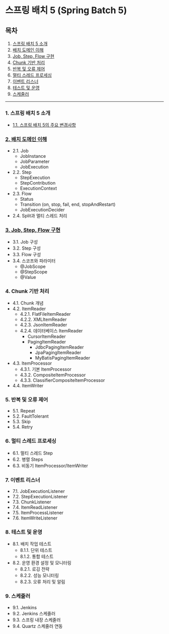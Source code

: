 # 스프링 배치 5 (Spring Batch 5)

## 목차

1. [스프링 배치 5 소개](#1-스프링-배치-5-소개)
2. [배치 도메인 이해](#2-배치-도메인-이해)
3. [Job, Step, Flow 구현](#3-job-step-flow-구현)
4. [Chunk 기반 처리](#4-chunk-기반-처리)
5. [반복 및 오류 제어](#5-반복-및-오류-제어)
6. [멀티 스레드 프로세싱](#6-멀티-스레드-프로세싱)
7. [이벤트 리스너](#7-이벤트-리스너)
8. [테스트 및 운영](#8-테스트-및-운영)
9. [스케줄러](#9-스케줄러)

---

### 1. 스프링 배치 5 소개
- [1.1. 스프링 배치 5의 주요 변경사항](docs/1.스프링배치.md)

### [2. 배치 도메인 이해](docs/2.배치도메인이해.md)
- 2.1. Job
    - JobInstance
    - JobParameter
    - JobExecution
- 2.2. Step
    - StepExecution
    - StepContribution
    - ExecutionContext
- 2.3. Flow
    - Status
    - Transition (on, stop, fail, end, stopAndRestart)
    - JobExecutionDecider
- 2.4. Split과 멀티 스레드 처리

### [3. Job, Step, Flow 구현](docs/3.Job,Step,Flow.md)
- 3.1. Job 구성
- 3.2. Step 구성
- 3.3. Flow 구성
- 3.4. 스코프와 파라미터
    - @JobScope
    - @StepScope
    - @Value

### 4. Chunk 기반 처리
- 4.1. Chunk 개념
- 4.2. ItemReader
    - 4.2.1. FlatFileItemReader
    - 4.2.2. XMLItemReader
    - 4.2.3. JsonItemReader
    - 4.2.4. 데이터베이스 ItemReader
        - CursorItemReader
        - PagingItemReader
            - JdbcPagingItemReader
            - JpaPagingItemReader
            - MyBatisPagingItemReader
- 4.3. ItemProcessor
    - 4.3.1. 기본 ItemProcessor
    - 4.3.2. CompositeItemProcessor
    - 4.3.3. ClassifierCompositeItemProcessor
- 4.4. ItemWriter

### 5. 반복 및 오류 제어
- 5.1. Repeat
- 5.2. FaultTolerant
- 5.3. Skip
- 5.4. Retry

### 6. 멀티 스레드 프로세싱
- 6.1. 멀티 스레드 Step
- 6.2. 병렬 Steps
- 6.3. 비동기 ItemProcessor/ItemWriter

### 7. 이벤트 리스너
- 7.1. JobExecutionListener
- 7.2. StepExecutionListener
- 7.3. ChunkListener
- 7.4. ItemReadListener
- 7.5. ItemProcessListener
- 7.6. ItemWriteListener

### 8. 테스트 및 운영
- 8.1. 배치 작업 테스트
    - 8.1.1. 단위 테스트
    - 8.1.2. 통합 테스트
- 8.2. 운영 환경 설정 및 모니터링
    - 8.2.1. 로깅 전략
    - 8.2.2. 성능 모니터링
    - 8.2.3. 오류 처리 및 알림

### 9. 스케줄러
- 9.1. Jenkins 
- 9.2. Jenkins 스케줄러
- 9.3. 스프링 내장 스케줄러
- 9.4. Quartz 스케줄러 연동

